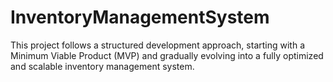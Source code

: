 # InventoryManagementSystem
This project follows a structured development approach, starting with a Minimum Viable Product (MVP) and gradually evolving into a fully optimized and scalable inventory management system.
